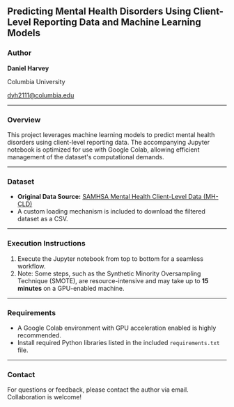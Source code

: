 ## Predicting Mental Health Disorders Using Client-Level Reporting Data and Machine Learning Models
### Author
**Daniel Harvey**

Columbia University

[dyh2111@columbia.edu](mailto:dyh2111@columbia.edu)

---

### Overview
This project leverages machine learning models to predict mental health disorders using client-level reporting data. The accompanying Jupyter notebook is optimized for use with Google Colab, allowing efficient management of the dataset's computational demands.

---

### Dataset
- **Original Data Source:** [SAMHSA Mental Health Client-Level Data (MH-CLD)](https://www.samhsa.gov/data/data-we-collect/mh-cld/datafiles)
- A custom loading mechanism is included to download the filtered dataset as a CSV.

---

### Execution Instructions
1. Execute the Jupyter notebook from top to bottom for a seamless workflow.
2. Note: Some steps, such as the Synthetic Minority Oversampling Technique (SMOTE), are resource-intensive and may take up to **15 minutes** on a GPU-enabled machine.

---

### Requirements
- A Google Colab environment with GPU acceleration enabled is highly recommended.
- Install required Python libraries listed in the included `requirements.txt` file.

---

### Contact
For questions or feedback, please contact the author via email. Collaboration is welcome!

